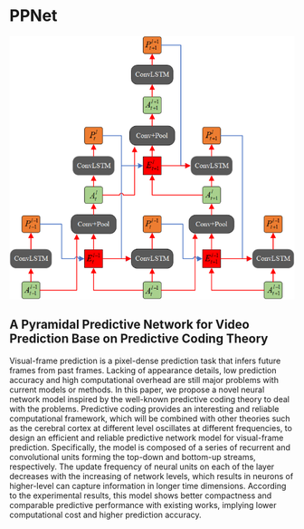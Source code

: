 # PPNet

![image](Images/PPNet.png)

## A Pyramidal Predictive Network for Video Prediction Base on Predictive Coding Theory 

Visual-frame prediction is a pixel-dense prediction task that infers future frames from past frames. Lacking of appearance details, low prediction accuracy and high computational overhead are still major problems with current models or methods. In this paper, we propose a novel neural network model inspired by the well-known predictive coding theory to deal with the problems. Predictive coding provides an interesting and reliable computational framework, which will be combined with other theories such as the cerebral cortex at different level oscillates at different frequencies, to design an efficient and reliable predictive network model for visual-frame prediction. Specifically, the model is composed of a series of recurrent and convolutional units forming the top-down and bottom-up streams, respectively. The update frequency of neural units on each of the layer decreases with the increasing of network levels, which results in neurons of higher-level can capture information in longer time dimensions. According to the experimental results, this model shows better compactness and comparable predictive performance with existing works, implying lower computational cost and higher prediction accuracy.




